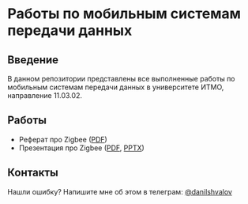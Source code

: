 # Работы по мобильным системам передачи данных

## Введение

В данном репозитории представлены все выполненные работы по мобильным системам передачи данных в университете ИТМО, направление 11.03.02.

## Работы

- Реферат про Zigbee ([PDF](report/report.pdf))
- Презентация про Zigbee ([PDF](presentation/presentation.pdf), [PPTX](presentation/presentation.pptx))

## Контакты

Нашли ошибку? Напишите мне об этом в телеграм:
[@danilshvalov](https://t.me/danilshvalov)
